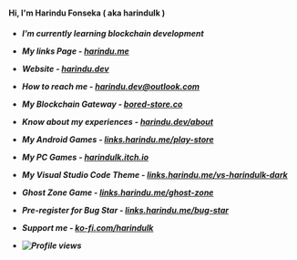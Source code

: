 <h4>Hi, I'm Harindu Fonseka ( aka harindulk )</h4>

<h5>
  
- I’m currently learning blockchain development

- My links Page - [harindu.me](https://harindu.me/)

- Website - [harindu.dev](https://www.harindu.dev)

- How to reach me - **harindu.dev@outlook.com**
  
- My Blockchain Gateway - [bored-store.co](https://www.bored-store.co/)

- Know about my experiences - [harindu.dev/about](https://www.harindu.dev/About.html)

- My Android Games - [links.harindu.me/play-store](https://links.harindu.me/play-store)

- My PC Games - [harindulk.itch.io](https://harindulk.itch.io/)

- My Visual Studio Code Theme - [links.harindu.me/vs-harindulk-dark](https://links.harindu.me/vs-harindulk-dark)

- Ghost Zone Game - [links.harindu.me/ghost-zone](https://links.harindu.me/ghost-zone)

- Pre-register for Bug Star - [links.harindu.me/bug-star](https://links.harindu.me/bug-star)

- Support me -  [ko-fi.com/harindulk](https://ko-fi.com/harindulk)
  
- ![Profile views](https://gpvc.arturio.dev/Harindulk)  
  
</h5>
